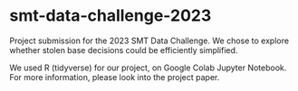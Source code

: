 # smt-data-challenge-2023
Project submission for the 2023 SMT Data Challenge. We chose to explore whether stolen base decisions could be efficiently simplified.

We used R (tidyverse) for our project, on Google Colab Jupyter Notebook. For more information, please look into the project paper.
